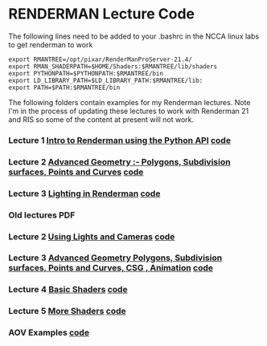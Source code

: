 # RENDERMAN Lecture Code
The following lines need to be added to your .bashrc in the NCCA linux labs to get renderman to work

```
export RMANTREE=/opt/pixar/RenderManProServer-21.4/
export RMAN_SHADERPATH=$HOME/Shaders:$RMANTREE/lib/shaders
export PYTHONPATH=$PYTHONPATH:$RMANTREE/bin
export LD_LIBRARY_PATH=$LD_LIBRARY_PATH:$RMANTREE/lib:
export PATH=$PATH:$RMANTREE/bin
```


The following folders contain examples for my Renderman lectures. Note I'm in the process of updating these lectures to work with Renderman 21 and RIS so some of the content at present will not work.

### Lecture 1 [Intro to Renderman using the Python API](https://gitpitch.com/NCCA/Renderman/master?grs=github&t=white&p=slides%2Flecture1%2F#/) [code](https://github.com/NCCA/Renderman/tree/master/Lecture1Intro)


### Lecture 2 [Advanced Geometry :- Polygons, Subdivision surfaces, Points and Curves](https://gitpitch.com/NCCA/Renderman/master?grs=github&t=white&p=slides%2Flecture2%2F#/) [code](https://github.com/NCCA/Renderman/tree/master/Lecture2Geo)

### Lecture 3 [Lighting in Renderman](https://gitpitch.com/NCCA/Renderman/master?grs=github&t=white&p=slides%2Flecture3%2F#/) [code](https://github.com/NCCA/Renderman/tree/master/Lecture3Lighting)


### Old lectures PDF

### Lecture 2 [Using Lights and Cameras](https://nccastaff.bournemouth.ac.uk/jmacey/Renderman/slides/LightingInRenderman.pdf) [code](https://github.com/NCCA/Renderman/tree/master/Lecture2Lighting)

### Lecture 3 [Advanced Geometry Polygons, Subdivision surfaces, Points and Curves, CSG , Animation](https://nccastaff.bournemouth.ac.uk/jmacey/Renderman/slides/GeometryWithRenderman.pdf) [code](https://github.com/NCCA/Renderman/tree/master/Lecture3Geo)

### Lecture 4 [Basic Shaders](https://nccastaff.bournemouth.ac.uk/jmacey/Renderman/slides/RendermanShaders1.pdf) [code](https://github.com/NCCA/Renderman/tree/master/Lecture4Shaders1)

### Lecture 5 [More Shaders](https://nccastaff.bournemouth.ac.uk/jmacey/Renderman/slides/RendermanShaders2.pdf) [code](https://github.com/NCCA/Renderman/tree/master/Lecture5Shaders2)

### AOV Examples [code](https://github.com/NCCA/Renderman/tree/master/AOV)



